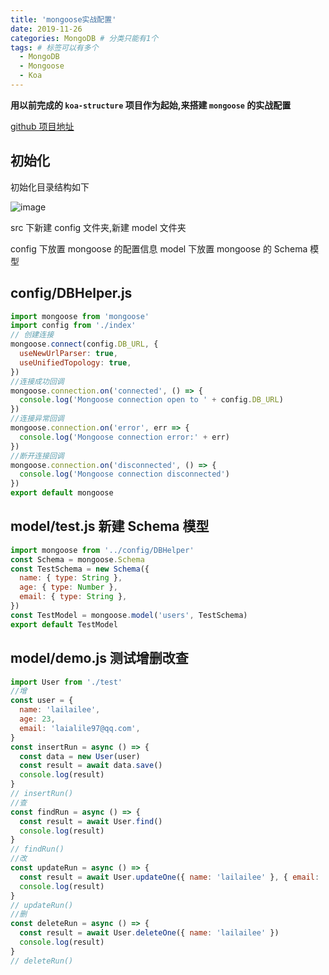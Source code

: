 ```yaml
---
title: 'mongoose实战配置'
date: 2019-11-26
categories: MongoDB # 分类只能有1个
tags: # 标签可以有多个
  - MongoDB
  - Mongoose
  - Koa
---
```


**用以前完成的 `koa-structure` 项目作为起始,来搭建 `mongoose` 的实战配置**

[github 项目地址](https://github.com/lailailee/drill-deemo-collection/tree/master/mongoose-real)

## 初始化

初始化目录结构如下

![image](http://lailailee.oss-cn-chengdu.aliyuncs.com/%E5%8D%9A%E5%AE%A2%E5%9B%BE%E7%89%87/mongodb/19.png)

src 下新建 config 文件夹,新建 model 文件夹

config 下放置 mongoose 的配置信息
model 下放置 mongoose 的 Schema 模型

## config/DBHelper.js

```js
import mongoose from 'mongoose'
import config from './index'
// 创建连接
mongoose.connect(config.DB_URL, {
  useNewUrlParser: true,
  useUnifiedTopology: true,
})
//连接成功回调
mongoose.connection.on('connected', () => {
  console.log('Mongoose connection open to ' + config.DB_URL)
})
//连接异常回调
mongoose.connection.on('error', err => {
  console.log('Mongoose connection error:' + err)
})
//断开连接回调
mongoose.connection.on('disconnected', () => {
  console.log('Mongoose connection disconnected')
})
export default mongoose
```

## model/test.js 新建 Schema 模型

```js
import mongoose from '../config/DBHelper'
const Schema = mongoose.Schema
const TestSchema = new Schema({
  name: { type: String },
  age: { type: Number },
  email: { type: String },
})
const TestModel = mongoose.model('users', TestSchema)
export default TestModel
```

## model/demo.js 测试增删改查

```js
import User from './test'
//增
const user = {
  name: 'lailailee',
  age: 23,
  email: 'laialile97@qq.com',
}
const insertRun = async () => {
  const data = new User(user)
  const result = await data.save()
  console.log(result)
}
// insertRun()
//查
const findRun = async () => {
  const result = await User.find()
  console.log(result)
}
// findRun()
//改
const updateRun = async () => {
  const result = await User.updateOne({ name: 'lailailee' }, { email: '1111111@qq.com' })
  console.log(result)
}
// updateRun()
//删
const deleteRun = async () => {
  const result = await User.deleteOne({ name: 'lailailee' })
  console.log(result)
}
// deleteRun()
```
